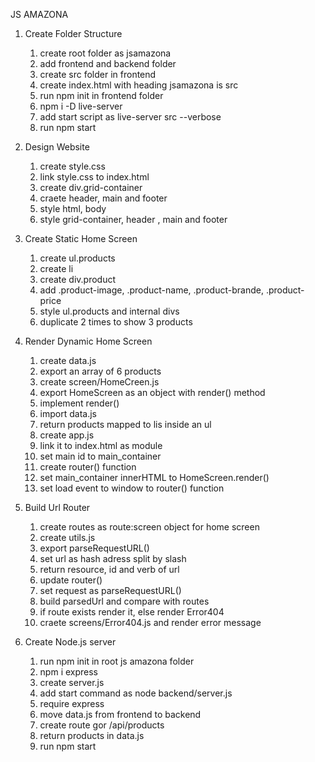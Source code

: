 JS AMAZONA

1. Create Folder Structure
    1. create root folder as jsamazona
    2. add frontend and backend folder
    3. create src folder in frontend
    4. create index.html with heading jsamazona is src
    5. run npm init in frontend folder
    6. npm i -D live-server
    7. add start script as live-server src --verbose
    8. run npm start

2. Design Website
    1. create style.css
    2. link style.css to index.html
    3. create div.grid-container
    4. craete header, main and footer
    5. style html, body
    6. style grid-container, header , main and footer

3. Create Static Home Screen 
    1. create ul.products
    2. create li
    3. create div.product
    4. add .product-image, .product-name, .product-brande, .product-price
    5. style ul.products and internal divs
    6. duplicate 2 times to show 3 products

4. Render Dynamic Home Screen
    1. create data.js
    2. export an array of 6 products
    3. create screen/HomeCreen.js
    4. export HomeScreen as an object with render() method
    5. implement render()
    6. import data.js
    7. return products mapped to lis inside an ul
    8. create app.js
    9. link it to index.html as module
    10. set main id to main_container
    11. create router() function
    12. set main_container innerHTML to HomeScreen.render()
    13. set load event to window to router() function

5. Build Url Router
    1. create routes as route:screen object for home screen
    2. create utils.js
    3. export parseRequestURL()
    4. set url as hash adress split by slash
    5. return resource, id and verb of url
    6. update router()
    7. set request as parseRequestURL()
    8. build parsedUrl and compare with routes
    9. if route exists render it, else render Error404
    10. craete screens/Error404.js and render error message

6. Create Node.js server
    1. run npm init in root js amazona folder
    2. npm i express
    3. create server.js
    4. add start command as node backend/server.js
    5. require express
    6. move data.js from frontend to backend
    7. create route gor /api/products
    8. return products in data.js
    9. run npm start



